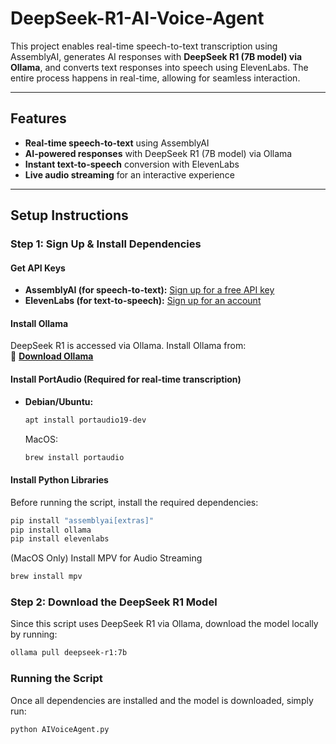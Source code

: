 # DeepSeek-R1-AI-Voice-Agent 

This project enables real-time speech-to-text transcription using AssemblyAI, generates AI responses with **DeepSeek R1 (7B model) via Ollama**, and converts text responses into speech using ElevenLabs. The entire process happens in real-time, allowing for seamless interaction.  

---

## Features  
- **Real-time speech-to-text** using AssemblyAI  
- **AI-powered responses** with DeepSeek R1 (7B model) via Ollama  
- **Instant text-to-speech** conversion with ElevenLabs  
- **Live audio streaming** for an interactive experience  

---

##  Setup Instructions  

### Step 1: Sign Up & Install Dependencies  

####  Get API Keys  
- **AssemblyAI (for speech-to-text):** [Sign up for a free API key](https://www.assemblyai.com/?utm_source=youtube&utm_medium=referral&utm_campaign=yt_smit_28)  
- **ElevenLabs (for text-to-speech):** [Sign up for an account](https://elevenlabs.io/)  

####  Install Ollama  
DeepSeek R1 is accessed via Ollama. Install Ollama from:  
🔗 **[Download Ollama](https://ollama.com/)**  

####  Install PortAudio (Required for real-time transcription)  
- **Debian/Ubuntu:**  
  ```bash
  apt install portaudio19-dev
  ```

  MacOS:
  ```bash
  brew install portaudio
  ```
#### Install Python Libraries

Before running the script, install the required dependencies:

```bash
pip install "assemblyai[extras]"
pip install ollama
pip install elevenlabs
```
 (MacOS Only) Install MPV for Audio Streaming

```bash
brew install mpv
```
### Step 2: Download the DeepSeek R1 Model
Since this script uses DeepSeek R1 via Ollama, download the model locally by running:

```bash
ollama pull deepseek-r1:7b
```


###  Running the Script

Once all dependencies are installed and the model is downloaded, simply run:

```bash
python AIVoiceAgent.py
```